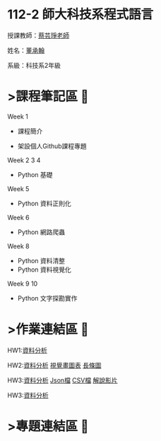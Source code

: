 # 112-2 師大科技系程式語言
授課教師：[蔡芸琤老師](https://github.com/pecu)

姓名：[董承翰](https://chenhan0301.github.io/Myweb/)

系級：科技系2年級
# >課程筆記區 :blue_book: 

Week 1
- 課程簡介

- 架設個人Github課程專題

Week 2 3 4
- Python 基礎 

Week 5
- Python 資料正則化

Week 6
- Python 網路爬蟲

Week 8
- Python 資料清整
- Python 資料視覺化

Week 9 10
- Python 文字探勘實作  

# >作業連結區 :book: 

HW1:[資料分析](https://github.com/chenhan0301/program-language/blob/main/HW1.ipynb)

HW2:[資料分析](https://github.com/chenhan0301/program-language/blob/main/HW2.ipynb) [視覺畫圖表](https://github.com/chenhan0301/program-language/blob/main/HW2%20%E8%A6%96%E8%A6%BA%E7%95%AB%E5%9C%96%E8%A1%A8.png) [長條圖](https://github.com/chenhan0301/program-language/blob/main/%E9%95%B7%E6%A2%9D%E5%9C%96.png)

HW3:[資料分析](https://github.com/chenhan0301/program-language/blob/main/HW3.ipynb) [Json檔](https://github.com/chenhan0301/program-language/blob/main/HW3%20Json) [CSV檔](https://github.com/chenhan0301/program-language/blob/main/HW3.csv) [解說影片](https://youtu.be/ccvip9SmF9k)

HW3:[資料分析](https://github.com/chenhan0301/program-language/blob/main/HW4.ipynb)

# >專題連結區 :open_file_folder: 

